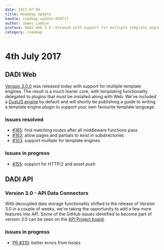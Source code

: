 ```yaml
---
date: 2017-07-04
title: Roadmap Update
handle: roadmap-update-050717
author: James Lambie
preface: DADI Web 3.0 released with support for multiple template engines, plus new features for DADI API
category: roadmap
---
```


# 4th July 2017

## DADI Web

[Version 3.0.0](https://github.com/dadi/web/releases/tag/v3.0.0) was released today with support for multiple template engines. The result is a much leaner core, with templating functionality delegated to plugins that must be installed along with Web. We've included a [DustJS engine](https://github.com/dadi/web-dustjs) by default and will shortly be publishing a guide to writing a template engine plugin to support your own favourite template language.

### Issues resolved

* [#165](https://github.com/dadi/web/issues/165): find matching routes after all middleware functions pass
* [#163](https://github.com/dadi/web/issues/163): allow pages and partials to exist in subdirectories
* [#103](https://github.com/dadi/web/issues/103): support multiple for template engines

### Issues in progress

* [#155](https://github.com/dadi/web/issues/155): support for HTTP/2 and asset push


## DADI API

### Version 3.0 - API Data Connectors

With decoupled data storage functionality shifted to the release of Version 3.0 in a couple of weeks, we're taking the opportunity to add a few more features into API. Some of the GitHub issues identified to become part of version 3.0 can be seen on the [API Project board](https://github.com/dadi/api/issues?q=is%3Aopen+is%3Aissue+project%3Adadi%2Fapi%2F3). 

### Issues in progress

* [PR #310](https://github.com/dadi/api/pull/310): better errors from hooks
